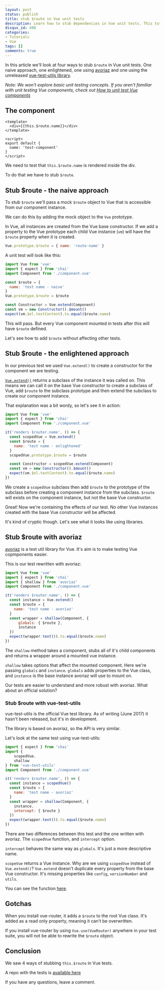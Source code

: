 ```yaml
---
layout: post
status: publish
title: stub $route in Vue unit tests
description: Learn how to stub dependencies in Vue unit tests. This tutorial walks through 2 different ways of passing stubs to dependencies in unit tests.
disqus_id: 498
categories:
- Tutorials
- Vue
tags: []
comments: true
---
```


In this article we'll look at four ways to stub `$route` in Vue unit tests. One naive approach, one enlightened, one using <a href="https://github.com/eddyerburgh/avoriaz" target="_blank" rel="noopener">avoriaz</a> and one using the unreleased <a href="https://github.com/vuejs/vue-test-utils" target="_blank" rel="noopener">vue-test-utils library</a>.

*Note: We won't explore basic unit testing concepts. If you aren't familiar with unit testing Vue components, check out <a rel="noopener" href="{% post_url 2017-02-02-unit-test-vue-components %}" target="_blank">How to unit test Vue components</a>*

## The component

```vue
<template>
  <div>{{this.$route.name}}</div>
</template>

<script>
export default {
  name: 'test-component'
}
</script>
```

We need to test that `this.$route.name` is rendered inside the div.

To do that we have to stub `$route`.

## Stub $route - the naive approach

To stub `$route` we'll pass a mock `$route` object to Vue that is accessible from our component instance.

We can do this by adding the mock object to the `Vue` prototype.

In Vue, all instances are created from the Vue base constructor. If we add a property to the Vue prototype each child Vue instance (`vm`) will have the `$route` property when it is created.

```js
Vue.prototype.$route = { name: 'route-name' }
```

A unit test will look like this:

```js
import Vue from 'vue'
import { expect } from 'chai'
import Component from './component.vue'

const $route = {
  name: 'test name - naive'
}
Vue.prototype.$route = $route

const Constructor = Vue.extend(Component)
const vm = new Constructor().$mount()
expect(vm.$el.textContent).to.equal($route.name)
```

This will pass. But every Vue component mounted in tests after this will have `$route` defined.

Let's see how to add `$route` without affecting other tests.

## Stub $route - the enlightened approach

In our previous test we used `Vue.extend()` to create a constructor for the component we are testing. 

[`Vue.extend()`](https://vuejs.org/v2/api/#Vue-extend) returns a subclass of the instance it was called on. This means we can call it on the base Vue constructor to create a subclass of Vue, add `$route` to the subclass prototype and then extend the subclass to create our component instance.

That explanation was a bit wordy, so let's see it in action:

```js
import Vue from 'vue'
import { expect } from 'chai'
import Component from './component.vue'

it('renders $router.name', () => {
  const scopedVue = Vue.extend()
  const $route = {
    name: 'test name - enlightened'
  }
  scopedVue.prototype.$route = $route

  const Constructor = scopedVue.extend(Component)
  const vm = new Constructor().$mount()
  expect(vm.$el.textContent).to.equal($route.name)
})
```

We create a `scopedVue` subclass then add `$route` to the prototype of the subclass before creating a component instance from the subclass. `$route` will exists on the component instance, but not the base Vue constructor.

Great! Now we're containing the effects of our test. No other Vue instances created with the base Vue constructor will be affected.

It's kind of cryptic though. Let's see what it looks like using libraries.

## Stub $route with avoriaz

<a rel="noopenr" target="_blank" href="https://github.com/eddyerburgh/avoriaz">avoriaz</a> is a test util library for Vue. It's aim is to make testing Vue copmponents easier.

This is our test rewritten with avoriaz:

```js
import Vue from 'vue'
import { expect } from 'chai'
import { shallow } from 'avoriaz'
import Component from './component.vue'

it('renders $router.name', () => {
  const instance = Vue.extend()  
  const $route = {
    name: 'test name - avoriaz'
  }
  const wrapper = shallow(Component, {
      globals: { $route },
      instance
  })
  expect(wrapper.text()).to.equal($route.name)
})
```

The `shallow` method takes a component, stubs all of it's child components and returns a wrapper around a mounted vue instance.

`shallow` takes options that affect the mounted component. Here we're passing `globals` and `instance`. `globals` adds properties to the Vue class, and `instance` is the base instance avoriaz will use to mount on.

Our tests are easier to understand and more robust with avoriaz. What about an official solution?

### Stub $route with vue-test-utils

vue-test-utils is the official Vue test library. As of writing (June 2017) it hasn't been released, but it's in development. 

The library is based on avoriaz, so the API is very similar.

Let's look at the same test using vue-test-utils:

```js
import { expect } from 'chai'
import { 
    scopedVue, 
    shallow 
} from 'vue-test-utils'
import Component from './component.vue'

it('renders $router.name', () => {
  const instance = scopedVue()
  const $route = {
    name: 'test name - avoriaz'
  }
  const wrapper = shallow(Component, { 
    instance, 
    intercept: { $route }
  })
  expect(wrapper.text()).to.equal($route.name)
})
```

There are two differences between this test and the one written with avoriaz. The `scopedVue` function, and `intercept` option.

`intercept` behaves the same way as `globals`. It's just a more descriptive name. 

`scopeVue` returns a Vue instance. Why are we using `scopedVue` instead of `Vue.extend()`? `Vue.extend` doesn't duplicate every property from the base Vue constructor. It's missing properties like `config`, `versionNumber` and `utils`.

You can see the function [here](https://github.com/vuejs/vue-test-utils/blob/master/src/ScopedVue.js).

## Gotchas

When you install vue-router, it adds a `$route` to the root Vue class. It's added as a read only property, meaning it can't be overwritten.

If you install vue-router by using `Vue.use(VueRouter)` anywhere in your test suite, you will not be able to rewrite the `$route` object.

## Conclusion

We saw 4 ways of stubbing `this.$route` in Vue tests.

A repo with the tests is <a href="https://github.com/eddyerburgh/stub-route-in-vue-unit-tests/" rel="noopener" target="_blank">available here</a>

If you have any questions, leave a comment.